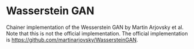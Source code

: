 # Wasserstein GAN

Chainer implementation of the Wesserstein GAN by Martin Arjovsky et al. Note that this is not the official implementation. The official implementation is https://github.com/martinarjovsky/WassersteinGAN.
